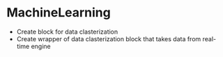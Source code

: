 # MachineLearning
- Create block for data clasterization
- Create wrapper of data clasterization block that takes data from real-time engine

